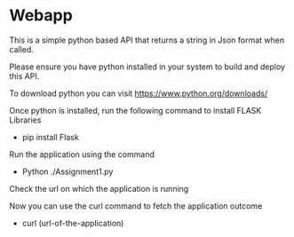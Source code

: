 # Webapp

This is a simple python based API that returns a string in Json format when called.

Please ensure you have python installed in your system to build and deploy this API.

To download python you can visit  https://www.python.org/downloads/ 

Once python is installed, run the following command to install FLASK Libraries
- pip install Flask

Run the application using the command
- Python ./Assignment1.py

Check the url on which the application is running

Now you can use the curl command to fetch the application outcome
- curl (url-of-the-application)


